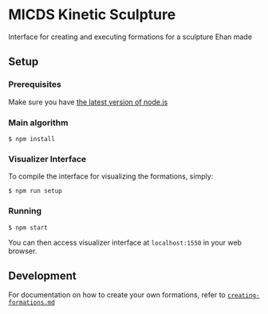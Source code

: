 # MICDS Kinetic Sculpture

Interface for creating and executing formations for a sculpture Ehan made

## Setup

### Prerequisites

Make sure you have [the latest version of node.js](https://nodejs.org)

### Main algorithm

```
$ npm install
```

### Visualizer Interface

To compile the interface for visualizing the formations, simply:

```
$ npm run setup
```

### Running

```
$ npm start
```

You can then access visualizer interface at `localhost:1550` in your web browser.


## Development

For documentation on how to create your own formations, refer to [`creating-formations.md`](https://github.com/michaelgira23/micds-kinetic-sculpture/blob/master/README.md)
